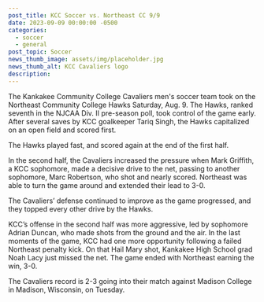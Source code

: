 ```yaml
---
post_title: KCC Soccer vs. Northeast CC 9/9
date: 2023-09-09 00:00:00 -0500
categories:
  - soccer
  - general
post_topic: Soccer
news_thumb_image: assets/img/placeholder.jpg
news_thumb_alt: KCC Cavaliers logo
description:
---
```

The Kankakee Community College Cavaliers men's soccer team took on the Northeast Community College Hawks Saturday, Aug. 9. The Hawks, ranked seventh in the NJCAA Div. II pre-season poll, took control of the game early. After several saves by KCC goalkeeper Tariq Singh, the Hawks capitalized on an open field and scored first.

The Hawks played fast, and scored again at the end of the first half.

In the second half, the Cavaliers increased the pressure when Mark Griffith, a KCC sophomore, made a decisive drive to the net, passing to another sophomore, Marc Robertson, who shot and nearly scored. Northeast was able to turn the game around and extended their lead to 3-0.

The Cavaliers’ defense continued to improve as the game progressed, and they topped every other drive by the Hawks.

KCC’s offense in the second half was more aggressive, led by sophomore Adrian Duncan, who made shots from the ground and the air. In the last moments of the game, KCC had one more opportunity following a failed Northeast penalty kick. On that Hail Mary shot, Kankakee High School grad Noah Lacy just missed the net. The game ended with Northeast earning the win, 3-0.

The Cavaliers record is 2-3 going into their match against Madison College in Madison, Wisconsin, on Tuesday.